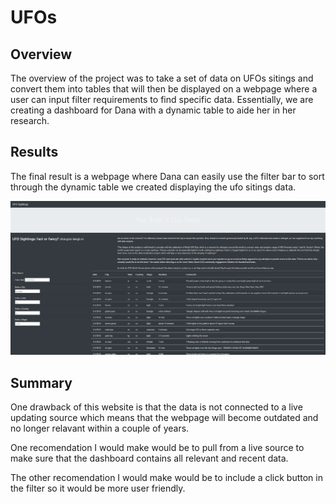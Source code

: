 # UFOs
## Overview
The overview of the project was to take a set of data on UFOs sitings and convert them into tables that will then be displayed on a webpage where a user can input filter requirements to find specific data. Essentially, we are creating a dashboard for Dana with a dynamic table to aide her in her research.

## Results
The final result is a webpage where Dana can easily use the filter bar to sort through the dynamic table we created displaying the ufo sitings data.

![Image](https://github.com/PeterAlesio/UFOs/blob/main/UFOs/static/images/final.png)

## Summary
One drawback of this website is that the data is not connected to a live updating source which means that the webpage will become outdated and no longer relavant within a couple of years.

One recomendation I would make would be to pull from a live source to make sure that the dashboard contains all relevant and recent data.

The other recomendation I would make would be to include a click button in the filter so it would be more user friendly.
